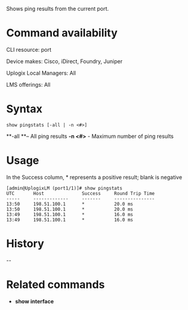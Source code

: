 <!-- 5.4 -->

Shows ping results from the current port. 

# Command availability 

CLI resource: port

Device makes: Cisco, iDirect, Foundry, Juniper

Uplogix Local Managers: All

LMS offerings: All

# Syntax 

```
show pingstats [-all | -n <#>]
```

**-all **– All ping results
**-n <#>** - Maximum number of ping results

# Usage 
In the Success column, * represents a positive result; blank is negative

```
[admin@UplogixLM (port1/1)]# show pingstats
UTC       Host              Success     Round Trip Time
-----     -------------     -------     ---------------
13:50     198.51.100.1      *           20.0 ms        
13:50     198.51.100.1      *           20.0 ms        
13:49     198.51.100.1      *           16.0 ms        
13:49     198.51.100.1      *           16.0 ms    
```

# History 
--

# Related commands 

- **show interface**
